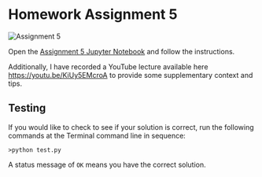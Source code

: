 # Homework Assignment 5

![Assignment 5](https://github.com/PGE323M/assignment5/workflows/.github/workflows/main.yml/badge.svg)

Open the [Assignment 5 Jupyter Notebook](assignment5.ipynb) and follow the instructions.

Additionally, I have recorded a YouTube lecture available here https://youtu.be/KiUy5EMcroA to provide some supplementary context and tips.

## Testing

If you would like to check to see if your solution is correct, run the following commands at the Terminal command line in sequence:

```
>python test.py
```

A status message of `OK` means you have the correct solution.
